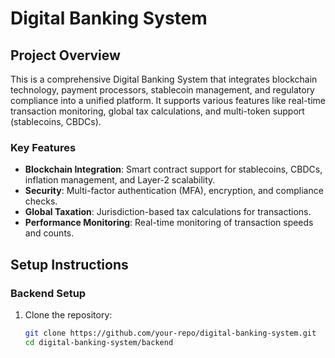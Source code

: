 # Digital Banking System

## Project Overview
This is a comprehensive Digital Banking System that integrates blockchain technology, payment processors, stablecoin management, and regulatory compliance into a unified platform. It supports various features like real-time transaction monitoring, global tax calculations, and multi-token support (stablecoins, CBDCs).

### Key Features
- **Blockchain Integration**: Smart contract support for stablecoins, CBDCs, inflation management, and Layer-2 scalability.
- **Security**: Multi-factor authentication (MFA), encryption, and compliance checks.
- **Global Taxation**: Jurisdiction-based tax calculations for transactions.
- **Performance Monitoring**: Real-time monitoring of transaction speeds and counts.

## Setup Instructions

### Backend Setup
1. Clone the repository:
   ```bash
   git clone https://github.com/your-repo/digital-banking-system.git
   cd digital-banking-system/backend

